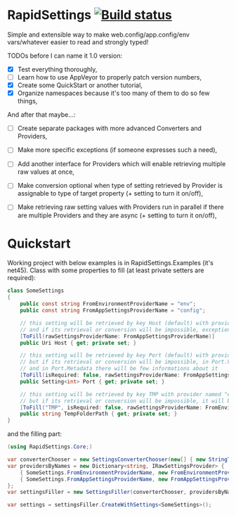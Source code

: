 # RapidSettings [![Build status](https://ci.appveyor.com/api/projects/status/1r2o5w4tsg11fatf/branch/master?svg=true)](https://ci.appveyor.com/project/baterja/rapidsettings/branch/master)
Simple and extensible way to make web.config/app.config/env vars/whatever easier to read and strongly typed!

TODOs before I can name it 1.0 version:
- [x] Test everything thoroughly,
- [ ] Learn how to use AppVeyor to properly patch version numbers,
- [x] Create some QuickStart or another tutorial,
- [x] Organize namespaces because it's too many of them to do so few things,

And after that maybe...:
- [ ] Create separate packages with more advanced Converters and Providers,
- [ ] Make more specific exceptions (if someone expresses such a need),
- [ ] Add another interface for Providers which will enable retrieving multiple raw values at once,
- [ ] Make conversion optional when type of setting retrieved by Provider is assignable to type of target property (+ setting to turn it on/off),
- [ ] Make retrieving raw setting values with Providers run in parallel if there are multiple Providers and they are async (+ setting to turn it on/off),


# Quickstart

Working project with below examples is in RapidSettings.Examples (it's net45).
Class with some properties to fill (at least private setters are required):

```csharp
class SomeSettings
{
    public const string FromEnvironmentProviderName = "env";
    public const string FromAppSettingsProviderName = "config";

    // this setting will be retrieved by key Host (default) with provider named "config" 
    // and if its retrieval or conversion will be impossible, exception will be thrown
    [ToFill(rawSettingsProviderName: FromAppSettingsProviderName)]
    public Uri Host { get; private set; }

    // this setting will be retrieved by key Port (default) with provider named "config" 
    // but if its retrieval or conversion will be impossible, in Port.Value will be just a default int value (0)
    // and in Port.Metadata there will be few informations about it
    [ToFill(isRequired: false, rawSettingsProviderName: FromAppSettingsProviderName)]
    public Setting<int> Port { get; private set; }

    // this setting will be retrieved by key TMP with provider named "env" 
    // but if its retrieval or conversion will be impossible, it will be just a default string value (null)
    [ToFill("TMP", isRequired: false, rawSettingsProviderName: FromEnvironmentProviderName)]
    public string TempFolderPath { get; private set; }
}
```

and the filling part:

```csharp
(using RapidSettings.Core;)

var converterChooser = new SettingsConverterChooser(new[] { new StringToFrameworkTypesConverter() });
var providersByNames = new Dictionary<string, IRawSettingsProvider> {
    { SomeSettings.FromEnvironmentProviderName, new FromEnvironmentProvider() },
    { SomeSettings.FromAppSettingsProviderName, new FromAppSettingsProvider() }
};
var settingsFiller = new SettingsFiller(converterChooser, providersByNames);

var settings = settingsFiller.CreateWithSettings<SomeSettings>();
```